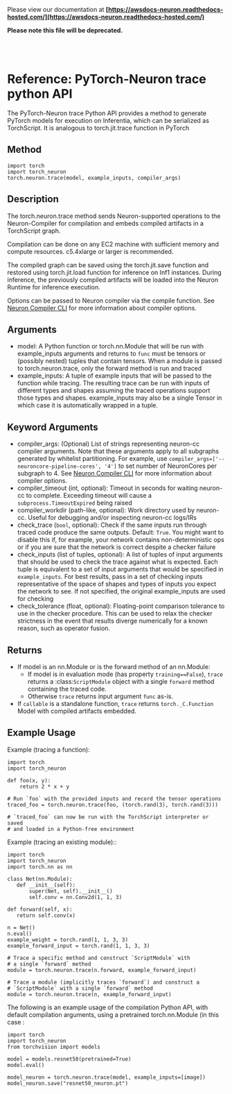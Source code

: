 </br>
</br>

Please view our documentation at **[https://awsdocs-neuron.readthedocs-hosted.com/](https://awsdocs-neuron.readthedocs-hosted.com/)** 

**Please note this file will be deprecated.**

</br>
</br>



# Reference: PyTorch-Neuron trace python API

The PyTorch-Neuron trace Python API provides a method to generate PyTorch models for execution on Inferentia, which can be serialized as TorchScript.  It is analogous to torch.jit.trace function in PyTorch

## Method

```
import torch
import torch_neuron
torch.neuron.trace(model, example_inputs, compiler_args)
```

## Description

The torch.neuron.trace method sends Neuron-supported operations to the Neuron-Compiler for compilation and embeds compiled artifacts in a TorchScript graph.

Compilation can be done on any EC2 machine with sufficient memory and compute resources. c5.4xlarge or larger is recommended.

The compiled graph can be saved using the torch.jit.save function and restored using torch.jit.load function for inference on Inf1 instances. During inference, the previously compiled artifacts will be loaded into the Neuron Runtime for inference execution.

Options can be passed to Neuron compiler via the compile function. See [Neuron Compiler CLI](https://github.com/aws/aws-neuron-sdk/blob/master/docs/neuron-cc/command-line-reference.md) for more information about compiler options.

## Arguments

* model: A Python function or torch.nn.Module that will be run with example_inputs arguments and returns to ``func`` must be tensors or (possibly nested) tuples that contain tensors. When a module is passed to torch.neuron.trace, only the forward method is run and traced
* example_inputs: A tuple of example inputs that will be passed to the function while tracing. The resulting trace can be run with inputs of different types and shapes assuming the traced operations support those types and shapes. example_inputs may also be a single Tensor in which case it is automatically wrapped in a tuple.

## Keyword Arguments

* compiler_args: (Optional) List of strings representing neuron-cc compiler arguments. Note that these arguments apply to all subgraphs generated by whitelist partitioning. For example, use `compiler_args=['--neuroncore-pipeline-cores', '4']` to set number of NeuronCores per subgraph to 4. See [Neuron Compiler CLI](https://github.com/aws/aws-neuron-sdk/blob/master/docs/neuron-cc/command-line-reference.md) for more information about compiler options.
* compiler_timeout (int, optional): Timeout in seconds for waiting neuron-cc to complete. Exceeding timeout will cause a `subprocess.TimeoutExpired` being raised
* compiler_workdir (path-like, optional): Work directory used by neuron-cc. Useful for debugging and/or inspecting neuron-cc logs/IRs
* check_trace (``bool``, optional): Check if the same inputs run through  traced code produce the same outputs. Default: ``True``. You might want to disable this if, for example, your network contains non-deterministic ops or if you are sure that the network is correct despite a checker failure
* check_inputs (list of tuples, optional): A list of tuples of input arguments that should be used to check the trace against what is expected. Each tuple is equivalent to a set of input arguments that would be specified in ``example_inputs``. For best results, pass in a set of checking inputs representative of the space of shapes and types of inputs you expect the network to see. If not specified, the original example_inputs are used for checking
* check_tolerance (float, optional): Floating-point comparison tolerance to use in the checker procedure.  This can be used to relax the checker strictness in the event that results diverge numerically for a known reason, such as operator fusion.


## Returns

* If model is an nn.Module or is the forward method of an nn.Module:
    * If model is in evaluation mode (has property `training==False`), ``trace`` returns a :class:`ScriptModule` object with a single ``forward`` method containing the traced code.
    * Otherwise ``trace`` returns input argument `func` as-is.
* If ``callable`` is a standalone function, ``trace`` returns `torch._C.Function` Model with compiled artifacts embedded.

## Example Usage

Example (tracing a function):

```
import torch
import torch_neuron

def foo(x, y):
    return 2 * x + y

# Run `foo` with the provided inputs and record the tensor operations
traced_foo = torch.neuron.trace(foo, (torch.rand(3), torch.rand(3)))

# `traced_foo` can now be run with the TorchScript interpreter or saved
# and loaded in a Python-free environment
```

Example (tracing an existing module)::

```
import torch
import torch_neuron
import torch.nn as nn

class Net(nn.Module):
   def __init__(self):
       super(Net, self).__init__()
       self.conv = nn.Conv2d(1, 1, 3)

def forward(self, x):
   return self.conv(x)

n = Net()
n.eval()
example_weight = torch.rand(1, 1, 3, 3)
example_forward_input = torch.rand(1, 1, 3, 3)

# Trace a specific method and construct `ScriptModule` with
# a single `forward` method
module = torch.neuron.trace(n.forward, example_forward_input)

# Trace a module (implicitly traces `forward`) and construct a
# `ScriptModule` with a single `forward` method
module = torch.neuron.trace(n, example_forward_input)
```

The following is an example usage of the compilation Python API, with default compilation arguments, using a pretrained torch.nn.Module (in this case :

```
import torch
import torch_neuron
from torchvision import models

model = models.resnet50(pretrained=True)
model.eval()

model_neuron = torch.neuron.trace(model, example_inputs=[image])
model_neuron.save("resnet50_neuron.pt")
```
